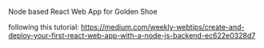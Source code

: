 Node based React Web App for Golden Shoe

following this tutorial: https://medium.com/weekly-webtips/create-and-deploy-your-first-react-web-app-with-a-node-js-backend-ec622e0328d7

